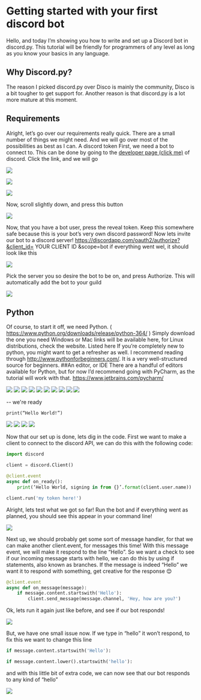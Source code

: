 # Getting started with your first discord bot
Hello, and today I’m showing you how to write and set up a Discord bot in discord.py. This tutorial will be friendly for programmers of any level as long as you know your basics in any language.
## Why Discord.py?
The reason I picked discord.py over Disco is mainly the community, Disco is a bit tougher to get support for. Another reason is that discord.py is a lot more mature at this moment.
## Requirements
Alright, let’s go over our requirements really quick. There are a small number of things we might need. And we will go over most of the possibilities as best as I can.
A discord token
First, we need a bot to connect to. This can be done by going to the [developer page (click me)](https://discordapp.com/developers/applications/me) of discord. Click the link, and we will go 
 
 ![](https://i.imgur.com/V19wk5w.png)
 
 ![](https://i.imgur.com/qtctRTL.png)
 
 ![](https://i.imgur.com/Am6ZvfK.png)
 
Now, scroll slightly down, and press this button
 
 ![](https://i.imgur.com/9R6YAPs.png)
 
Now, that you have a bot user, press the reveal token. Keep this somewhere safe because this is your bot’s very own discord password!
Now lets invite our bot to a discord server!
https://discordapp.com/oauth2/authorize?&client_id= YOUR CLIENT ID &scope=bot
if everything went wel, it should look like this
 
 ![](https://i.imgur.com/KQ1kfY2.png)
 
Pick the server you so desire the bot to be on, and press Authorize. This will automatically add the bot to your guild 

![](https://i.imgur.com/GrJnUut.png)

## Python
Of course, to start it off, we need Python. ( https://www.python.org/downloads/release/python-364/ ) Simply download the one you need Windows or Mac links will be available here, for Linux distributions, check the website. Listed here
If you’re completely new to python, you might want to get a refresher as well. I recommend reading through http://www.pythonforbeginners.com/. It is a very well-structured source for beginners.
##An editor, or IDE
There are a handful of editors available for Python, but for now I’d recommend going with PyCharm, as the tutorial will work with that.
https://www.jetbrains.com/pycharm/

![](https://i.imgur.com/xSAHcQo.png)
![](https://i.imgur.com/occi4hU.png)
![](https://i.imgur.com/1eVLDCb.png)
![](https://i.imgur.com/w4l3Ksc.png)
![](https://i.imgur.com/SmABPOw.png)
![](https://i.imgur.com/AfcNLZR.png)
![](https://i.imgur.com/ctwUNTp.png)
![](https://i.imgur.com/dHIUTz4.png)
![](https://i.imgur.com/ulpzvmW.png)
![](https://i.imgur.com/zXd4g4n.png)

-- we're ready
       
```
print(“Hello World!”)
```

![](https://i.imgur.com/dHIUTz4.png)
![](https://i.imgur.com/ulpzvmW.png)
![](https://i.imgur.com/zXd4g4n.png)
![](https://i.imgur.com/RBDwiW4.png)

Now that our set up is done, lets dig in the code. First we want to make a client to connect to the discord API, we can do this with the following code:

```py
import discord

client = discord.Client()

@client.event
async def on_ready():
    print(‘Hello World, signing in from {}’.format(client.user.name))

client.run('my token here!')
```

Alright, lets test what we got so far! Run the bot and if everything went as planned, you should see this appear in your command line!
 
![](https://i.imgur.com/HPY2WJG.png)
 
Next up, we should probably get some sort of message handler, for that we can make another client.event, for messages this time!
With this message event, we will make it respond to the line “Hello”. So we want a check to see if our incoming message starts with hello, we can do this by using if statements, also known as branches. If the message is indeed “Hello” we want it to respond with something, get creative for the response 😊

```py
@client.event
async def on_message(message):
    if message.content.startswith('Hello'):
        client.send_message(message.channel, 'Hey, how are you?')
```

Ok, lets run it again just like before, and see if our bot responds!
 
![](https://i.imgur.com/igTTLOE.png)
 
But, we have one small issue now. If we type in “hello” it won’t respond, to fix this we want to change this line

```py
if message.content.startswith('Hello'):

if message.content.lower().startswith('hello'):
```

and with this little bit of extra code, we can now see that our bot responds to any kind of “hello”
 
![](https://i.imgur.com/2Rj0SaL.png)
